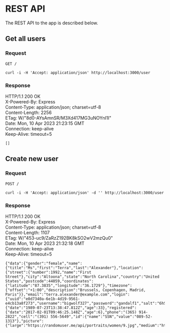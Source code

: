 # REST API

The REST API to the app is described below.

## Get all users

### Request

`GET /`

    curl -i -H 'Accept: application/json' http://localhost:3000/user

### Response

   HTTP/1.1 200 OK  
   X-Powered-By: Express  
   Content-Type: application/json; charset=utf-8  
   Content-Length: 2256  
   ETag: W/"8d0-AYsAmnSR/M3Xd417MG3uNOYnI1I"  
   Date: Mon, 10 Apr 2023 21:23:15 GMT  
   Connection: keep-alive  
   Keep-Alive: timeout=5  

    []

## Create new user

### Request

`POST /`

    curl -i -H 'Accept: application/json' -d '' http://localhost:3000/user

### Response

HTTP/1.1 200 OK  
X-Powered-By: Express  
Content-Type: application/json; charset=utf-8  
Content-Length: 1107  
ETag: W/"453-uc9/ZaRzZ192BK8kSO2wV2mzQu0"  
Date: Mon, 10 Apr 2023 21:32:18 GMT  
Connection: keep-alive  
Keep-Alive: timeout=5  

    {"data":{"gender":"female","name":{"title":"Ms","first":"Terra","last":"Alexander"},"location":{"street":{"number":1992,"name":"First Street"},"city":"Altoona","state":"North Carolina","country":"United States","postcode":44059,"coordinates":{"latitude":"87.3835","longitude":"36.1729"},"timezone":{"offset":"+1:00","description":"Brussels, Copenhagen, Madrid, Paris"}},"email":"terra.alexander@example.com","login":{"uuid":"e0d7340a-6e1b-4d19-9561-e4cb13a8f273","username":"bigwolf327","password":"gandalf1","salt":"6hS1gMMv","md5":"ea70d94422ff3087cfc856ba27ac120c","sha1":"d1504cfaba42f50e7434ca165a8d1dc856aade20","sha256":"e4eadfd6236c012655b1dae4d8b2ad79af56f86b1fc427c01d8a2637c76d869a"},"dob":{"date":"1989-07-23T13:38:47.812Z","age":33},"registered":{"date":"2017-02-01T09:46:25.148Z","age":6},"phone":"(365) 914-2822","cell":"(391) 556-5649","id":{"name":"SSN","value":"089-52-1313"},"picture":{"large":"https://randomuser.me/api/portraits/women/9.jpg","medium":"https://randomuser.me/api/portraits/med/women/9.jpg","thumbnail":"https://randomuser.me/api/portraits/thumb/women/9.jpg"},"nat":"US"}}
